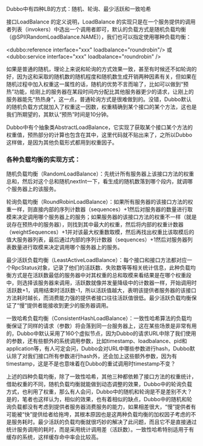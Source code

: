 Dubbo中有四种LB的方式：随机、轮询、最少活跃和一致哈希

接口LoadBalance 的定义说明，LoadBalance 的实现只是在一个服务提供的调用者列表（invokers）中选出一个调用者即可，默认的负载方式是随机负载均衡（@SPI(RandomLoadBalance.NAME)），我们也可以指定使用哪种负载均衡：

<dubbo:reference interface="xxx" loadbalance="roundrobin"/>  或  <dubbo:service interface="xxx" loadbalance="roundrobin" />



如果是普通的随机，理论上来说和轮询的方式效果一致，甚至有时候还不如轮询的好，因为这和采取的随机数的随机程度和随机数生成开销两种因素有关，但如果在随机过程中加入权重这一属性的话，随机的优势不言而喻了，比如可以做到“预热”功能，给刚上的服务器在某段时间内分配比其他服务器更少的请求，让刚上的服务器能先“热热身”，这一点，普通轮询方式是很难做到的。没错，Dubbo默认的随机负载方式就加入了权重这一因数，权重精确到某个接口的某个方法，这也是我们所期望的，其默认“预热”时间是10分钟。



Dubbo中有个抽象类AbstractLoadBalance，它实现了获取某个接口某个方法的权重值，预热部分的计算也包含在其中，这里代码就不贴出来了，之所以Dubbo这样做，是因为其他负载形式都用到权重因子。



### 各种负载均衡的实现方式：

随机负载均衡（RandomLoadBalance）：先统计所有服务器上该接口方法的权重总和，然后对这个总和随机nextInt一下，看生成的随机数落到哪个段内，就调哪个服务器上的该服务。

轮询负载均衡（RoundRobinLoadBalance）：如果所有服务器的该接口方法的权重一样，则直接内部的序列计数器（sequences）+1然后对服务器的数量进行取模来决定调用哪个服务器上的服务；如果服务器的该接口方法的权重不一样（就是说存在预热中的服务器），则找到其中最大的权重，然后将内部的权重计数器（weightSequences）+1并对该最大权重数取模，然后再找出权重比该取模后的值大服务器列表，最后通过内部的序列计数器（sequences）+1然后对服务器列表数量进行取模来决定调用哪个服务器上的服务。

最少活跃负载均衡（LeastActiveLoadBalance）：每个接口和接口方法都对应一个RpcStatus对象，记录了他们的活跃数、失败数等等相关统计信息，此种负载均衡方式是在活跃数最低的服务器中对其权重的总和取模来看结果是在哪个权重段中，则选择该服务器来调用，活跃数就像并发量降级中的计数器一样，开始调用时活跃数+1，调用结束时活跃数-1，所以活跃值越大，表明该提供者服务器的该接口方法耗时越长，而消费能力强的提供者接口往往活跃值很低。最少活跃负载均衡保证了“慢”提供者能接收到更少的服务器调用。

一致哈希负载均衡（ConsistentHashLoadBalance）：一致性哈希算法的负载均衡保证了同样的请求（参数）将会落到同一台服务器上，这在某些场景是非常有用的，Dubbo中默认采用了160个虚拟节点，因为Dubbo的请求URL中除了我们使用的参数，还有些额外的系统调用参数，比如timestamp、loadbalance、pid和application等，有人可定会问，Dubbo会对URL中哪些参数进行hash，Dubbo默认除了对我们接口所有参数进行hash外，还会加上这些额外参数，因为有timestamp，这是不是也意味着在Dubbo的重试调用时timestamp不变？

 

上述的四种负载均衡，除了一致性哈希，其他三种都依赖了接口方法的权重统计，借助权重的不同，随机负载均衡就能做到动态调整的效果，Dubbo中的轮询负载方式，也利用了权重，那么有人会问，Dubbo中的随机和轮询是不是差别不大？是的，笔者也这样认为，相似的效果，也有着相似的缺点，Dubbo中的随机和轮询负载都没有考虑到提供者服务器消费服务的能力，如果相差很大，“慢”提供者有可能被“快”提供给者给拖垮，其根本原因也是这两种负载均衡的加权因子考虑的不是服务耗时。最少活跃的负载均衡就很巧妙的解决了此问题，而且它不是直接通过统计服务调用的耗时，而是采用统计调用差（活跃数）。一致性哈希特别适用于有缓存的系统，这样缓存命中率会比较高。